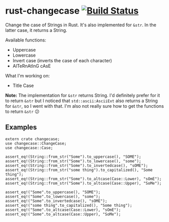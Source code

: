 # rust-changecase [![Build Status](https://travis-ci.org/vlad003/rust-changecase.svg)](https://travis-ci.org/vlad003/rust-changecase)

Change the case of Strings in Rust. It's also implemented for `&str`. In the
latter case, it returns a String.

Available functions:

* Uppercase
* Lowercase
* Invert case (inverts the case of each character)
* AlTeRnAtInG cAsE

What I'm working on:

* Title Case

**Note:** The implementation for `&str` returns String. I'd definitely prefer
for it to return `&str` but I noticed that `std::ascii:AsciiExt` also returns a
String for `&str`, so I went with that. I'm also not really sure how to get the
functions to return `&str` :confused:

## Examples

    extern crate changecase;
    use changecase::ChangeCase;
    use changecase::Case;

    assert_eq!(String::from_str("Some").to_uppercase(), "SOME");
    assert_eq!(String::from_str("Some").to_lowercase(), "some");
    assert_eq!(String::from_str("Some").to_invertedcase(), "sOME");
    assert_eq!(String::from_str("some thing").to_capitalized(), "Some thing");
    assert_eq!(String::from_str("Some").to_altcase(Case::Lower), "sOmE");
    assert_eq!(String::from_str("Some").to_altcase(Case::Upper), "SoMe");

    assert_eq!("Some".to_uppercase(), "SOME");
    assert_eq!("Some".to_lowercase(), "some");
    assert_eq!("Some".to_invertedcase(), "sOME");
    assert_eq!("some thing".to_capitalized(), "Some thing");
    assert_eq!("Some".to_altcase(Case::Lower), "sOmE");
    assert_eq!("Some".to_altcase(Case::Upper), "SoMe");
